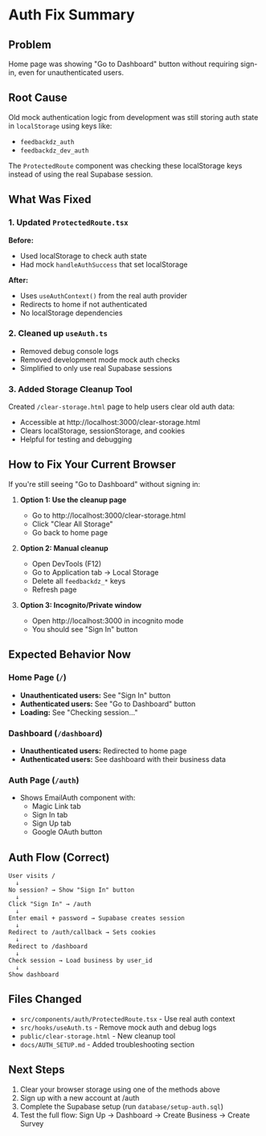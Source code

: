 # Auth Fix Summary

## Problem
Home page was showing "Go to Dashboard" button without requiring sign-in, even for unauthenticated users.

## Root Cause
Old mock authentication logic from development was still storing auth state in `localStorage` using keys like:
- `feedbackdz_auth`
- `feedbackdz_dev_auth`

The `ProtectedRoute` component was checking these localStorage keys instead of using the real Supabase session.

## What Was Fixed

### 1. Updated `ProtectedRoute.tsx`
**Before:**
- Used localStorage to check auth state
- Had mock `handleAuthSuccess` that set localStorage

**After:**
- Uses `useAuthContext()` from the real auth provider
- Redirects to home if not authenticated
- No localStorage dependencies

### 2. Cleaned up `useAuth.ts`
- Removed debug console logs
- Removed development mode mock auth checks
- Simplified to only use real Supabase sessions

### 3. Added Storage Cleanup Tool
Created `/clear-storage.html` page to help users clear old auth data:
- Accessible at http://localhost:3000/clear-storage.html
- Clears localStorage, sessionStorage, and cookies
- Helpful for testing and debugging

## How to Fix Your Current Browser

If you're still seeing "Go to Dashboard" without signing in:

1. **Option 1: Use the cleanup page**
   - Go to http://localhost:3000/clear-storage.html
   - Click "Clear All Storage"
   - Go back to home page

2. **Option 2: Manual cleanup**
   - Open DevTools (F12)
   - Go to Application tab → Local Storage
   - Delete all `feedbackdz_*` keys
   - Refresh page

3. **Option 3: Incognito/Private window**
   - Open http://localhost:3000 in incognito mode
   - You should see "Sign In" button

## Expected Behavior Now

### Home Page (`/`)
- **Unauthenticated users:** See "Sign In" button
- **Authenticated users:** See "Go to Dashboard" button
- **Loading:** See "Checking session…"

### Dashboard (`/dashboard`)
- **Unauthenticated users:** Redirected to home page
- **Authenticated users:** See dashboard with their business data

### Auth Page (`/auth`)
- Shows EmailAuth component with:
  - Magic Link tab
  - Sign In tab
  - Sign Up tab
  - Google OAuth button

## Auth Flow (Correct)

```
User visits / 
  ↓
No session? → Show "Sign In" button
  ↓
Click "Sign In" → /auth
  ↓
Enter email + password → Supabase creates session
  ↓
Redirect to /auth/callback → Sets cookies
  ↓
Redirect to /dashboard
  ↓
Check session → Load business by user_id
  ↓
Show dashboard
```

## Files Changed
- `src/components/auth/ProtectedRoute.tsx` - Use real auth context
- `src/hooks/useAuth.ts` - Remove mock auth and debug logs
- `public/clear-storage.html` - New cleanup tool
- `docs/AUTH_SETUP.md` - Added troubleshooting section

## Next Steps
1. Clear your browser storage using one of the methods above
2. Sign up with a new account at /auth
3. Complete the Supabase setup (run `database/setup-auth.sql`)
4. Test the full flow: Sign Up → Dashboard → Create Business → Create Survey
